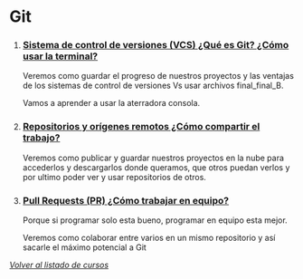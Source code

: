 # Git

1. ### [Sistema de control de versiones (VCS) ¿Qué es Git? ¿Cómo usar la terminal?](git/clase1.gitInit.md)

   Veremos como guardar el progreso de nuestros proyectos y las ventajas de los sistemas de control de versiones Vs usar archivos final_final_B.

   Vamos a aprender a usar la aterradora consola.

1. ### [Repositorios y orígenes remotos ¿Cómo compartir el trabajo?](git/clase2.gitRemote.md)

   Veremos como publicar y guardar nuestros proyectos en la nube para accederlos y descargarlos donde queramos, que otros puedan verlos y por ultimo poder ver y usar repositorios de otros.

1. ### [Pull Requests (PR) ¿Cómo trabajar en equipo?](git/clase3.gitMerge.md)

   Porque si programar solo esta bueno, programar en equipo esta mejor.

   Veremos como colaborar entre varios en un mismo repositorio y así sacarle el máximo potencial a Git

_[Volver al listado de cursos](README.md)_
